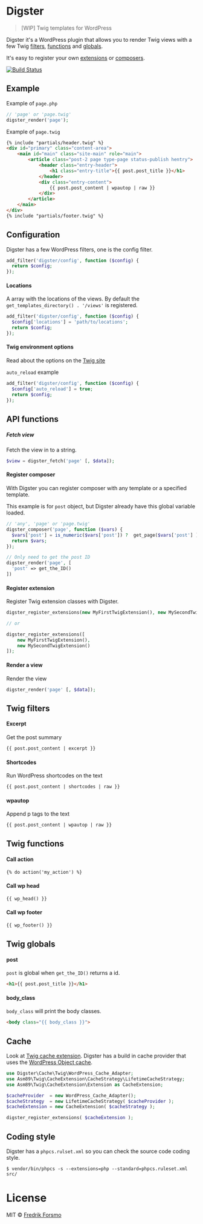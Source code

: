 # Digster

> [WIP] Twig templates for WordPress

Digster it's a WordPress plugin that allows you to render Twig views with a
few Twig [filters](#twig-filters), [functions](#twig-functions) and [globals](#twig-globals).

It's easy to register your own [extensions](#register-extension) or [composers](#register-composer).

[![Build Status](https://travis-ci.org/frozzare/digster.svg?branch=master)](https://travis-ci.org/frozzare/digster)

## Example

Example of `page.php`

```php
// 'page' or 'page.twig'
digster_render('page');
```

Example of `page.twig`
```html
{% include "partials/header.twig" %}
<div id="primary" class="content-area">
	<main id="main" class="site-main" role="main">
		<article class="post-2 page type-page status-publish hentry">
			<header class="entry-header">
				<h1 class="entry-title">{{ post.post_title }}</h1>
			</header>
			<div class="entry-content">
				{{ post.post_content | wpautop | raw }}
			</div>
		</article>
	</main>
</div>
{% include "partials/footer.twig" %}
```

## Configuration

Digster has a few WordPress filters, one is the config filter.

```php
add_filter('digster/config', function ($config) {
  return $config;
});
```

#### Locations

A array with the locations of the views. By default
the `get_templates_directory() . '/views'` is registered.

```php
add_filter('digster/config', function ($config) {
  $config['locations'] = 'path/to/locations';
  return $config;
});
```

#### Twig environment options

Read about the options on the [Twig site](http://twig.sensiolabs.org/doc/api.html#environment-options)

`auto_reload` example
```php
add_filter('digster/config', function ($config) {
  $config['auto_reload'] = true;
  return $config;
});
```

## API functions

##### Fetch view

Fetch the view in to a string.

```php
$view = digster_fetch('page' [, $data]);
```

#### Register composer

With Digster you can register composer with any template or a specified template.

This example is for `post` object, but Digster already have this global variable loaded.

```php
// 'any', 'page' or 'page.twig'
digster_composer('page', function ($vars) {
  $vars['post'] = is_numeric($vars['post']) ?  get_page($vars['post'] ) : $vars['post'];
  return $vars;
});

// Only need to get the post ID
digster_render('page', [
  'post' => get_the_ID()
])
```

#### Register extension

Register Twig extension classes with Digster.

```php
digster_register_extensions(new MyFirstTwigExtension(), new MySecondTwigExtension());

// or

digster_register_extensions([
	new MyFirstTwigExtension(),
	new MySecondTwigExtension()
]);
```

#### Render a view

Render the view

```php
digster_render('page' [, $data]);
```

## Twig filters

#### Excerpt

Get the post summary

```html
{{ post.post_content | excerpt }}
```

#### Shortcodes

Run WordPress shortcodes on the text

```html
{{ post.post_content | shortcodes | raw }}
```
#### wpautop

Append p tags to the text

```html
{{ post.post_content | wpautop | raw }}
```

## Twig functions

#### Call action

```html
{% do action('my_action') %}
```

#### Call wp head

```html
{{ wp_head() }}
```

#### Call wp footer

```html
{{ wp_footer() }}
```

## Twig globals

#### post

`post` is global when `get_the_ID()` returns a id.

```html
<h1>{{ post.post_title }}</h1>
```

#### body_class

`body_class` will print the body classes.

```html
<body class="{{ body_class }}">
```

## Cache

Look at [Twig cache extension](https://github.com/asm89/twig-cache-extension). Digster has a build in cache provider that uses the [WordPress Object cache](http://codex.wordpress.org/Class_Reference/WP_Object_Cache).

```php
use Digster\Cache\Twig\WordPress_Cache_Adapter;
use Asm89\Twig\CacheExtension\CacheStrategy\LifetimeCacheStrategy;
use Asm89\Twig\CacheExtension\Extension as CacheExtension;

$cacheProvider  = new WordPress_Cache_Adapter();
$cacheStrategy  = new LifetimeCacheStrategy( $cacheProvider );
$cacheExtension = new CacheExtension( $cacheStrategy );

digster_register_extensions( $cacheExtension );
```

## Coding style

Digster has a `phpcs.rulset.xml` so you can check the source code coding style.

```
$ vendor/bin/phpcs -s --extensions=php --standard=phpcs.ruleset.xml src/
```

# License

MIT © [Fredrik Forsmo](https://github.com/frozzare)
